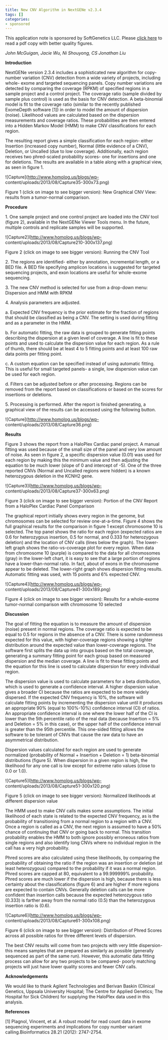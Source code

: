 ```yaml
---
title: New CNV Algorithm in NextGENe v2.3.4
tags: []
categories:
- sponsored
---
```

This application note is sponsored by SoftGenetics LLC. Please [click
here](http://homolog.us/download/NextGENe_CNV_DispersionAndHMM_AppNote.pdf) to
read a pdf copy with better quality figures.
<!--more-->

_John McGuigan, Jacie Wu, Ni Shouyong, CS Jonathan Liu_

**Introduction**

NextGENe version 2.3.4 includes a sophisticated new algorithm for copy-number
variation (CNV) detection from a wide variety of projects, including whole-
exome and targeted sequencing panels. Copy number variations are detected by
comparing the coverage (RPKM) of specified regions in a sample project and a
control project. The coverage ratio (sample divided by sample plus control) is
used as the basis for CNV detection. A beta-binomial model is fit to the
coverage ratio (similar to the recently published ExomeDepth software [1]) in
order to model the amount of dispersion (noise). Likelihood values are
calculated based on the dispersion measurements and coverage ratios. These
probabilities are then entered into a Hidden Markov Model (HMM) to make CNV
classifications for each region.

The resulting report gives a simple classification for each region- either
Insertion (increased copy number), Normal (little evidence of a CNV),
Deletion, or Uncalled (due to low coverage). Additionally, each region
receives two phred-scaled probability scores- one for insertions and one for
deletions. The results are available in a table along with a graphical view,
as seen in figure 1.

![Capture](http://www.homolog.us/blogs/wp-
content/uploads/2013/08/Capture35-300x73.png)

Figure 1 (click on image to see bigger version): New Graphical CNV View:
results from a tumor-normal comparison.

**Procedure**

1\. One sample project and one control project are loaded into the CNV tool
(figure 2), available in the NextGENe Viewer Tools menu. In the future,
multiple controls and replicate samples will be supported.

![Capture2](http://www.homolog.us/blogs/wp-
content/uploads/2013/08/Capture210-300x137.png)

Figure 2 (click on image to see bigger version): Running the CNV Tool

2\. The regions are identified- either by annotation, incremental length, or a
BED file. A BED file specifying amplicon locations is suggested for targeted
sequencing projects, and exon locations are useful for whole-exome sequencing.

3\. The new CNV method is selected for use from a drop-down menu: Dispersion
and HMM with RPKM

4\. Analysis parameters are adjusted.

a. Expected CNV frequency is the prior estimate for the fraction of regions
that should be classified as being a CNV. The setting is used during fitting
and as a parameter in the HMM.

b. For automatic fitting, the raw data is grouped to generate fitting points
describing the dispersion at a given level of coverage. A line is fit to these
points and used to calculate the dispersion value for each region. As a rule
of thumb, there should be at least 4 to 5 fitting points and at least 100 raw
data points per fitting point.

c. A custom equation can be specified instead of using automatic fitting. This
is useful for small targeted panels- a single, low dispersion value can be
used for each region.

d. Filters can be adjusted before or after processing. Regions can be removed
from the report based on classifications or based on the scores for insertions
or deletions.

5\. Processing is performed. After the report is finished generating, a
graphical view of the results can be accessed using the following button.

![Capture](http://www.homolog.us/blogs/wp-
content/uploads/2013/08/Capture36.png)

**Results**

Figure 3 shows the report from a HaloPlex Cardiac panel project. A manual
fitting was used because of the small size of the panel and very low amount of
noise. As seen in figure 2, a specific dispersion value (0.01) was used for
each region by making this the minimum value and then adjusting the equation
to be much lower (slope of 0 and intercept of -5). One of the three reported
CNVs (Normal and Uncalled regions were hidden) is a known heterozygous
deletion in the KCNH2 gene.

![Capture3](http://www.homolog.us/blogs/wp-
content/uploads/2013/08/Capture37-300x63.png)

Figure 3 (click on image to see bigger version): Portion of the CNV Report
from a HaloPlex Cardiac Panel Comparison

The graphical report initially shows every region in the genome, but
chromosomes can be selected for review one-at-a-time. Figure 4 shows the full
graphical results for the comparison in figure 1 except chromosome 10 is
selected. The top panel shows the ratio for each region (expected ratios are
0.6 for heterozygous insertion, 0.5 for normal, and 0.333 for heterozygous
deletion) and the location of CNV calls (lines below the graph). The lower-
left graph shows the ratio-vs-coverage plot for every region. When data from
chromosome 10 (purple) is compared to the data for all chromosomes (gray) in
the lower-left chart, it is easy to see that a large portion of regions have a
lower-than-normal ratio. In fact, about of exons in the chromosome appear to
be deleted. The lower-right graph shows dispersion fitting results. Automatic
fitting was used, with 15 points and 6% expected CNV.

![Capture4](http://www.homolog.us/blogs/wp-
content/uploads/2013/08/Capture41-300x189.png)

Figure 4 (click on image to see bigger version): Results for a whole-exome
tumor-normal comparison with chromosome 10 selected

**Discussion**

The goal of fitting the equation is to measure the amount of dispersion
(noise) present in normal regions. The coverage ratio is expected to be equal
to 0.5 for regions in the absence of a CNV. There is some randomness expected
for this value, with higher-coverage regions showing a tighter distribution
around the expected value than lower-coverage regions. The software first
splits the data up into groups based on the total coverage, generating a
summary fitting point for each group based on measured dispersion and the
median coverage. A line is fit to these fitting points and the equation for
this line is used to calculate dispersion for every individual region.

The dispersion value is used to calculate parameters for a beta distribution,
which is used to generate a confidence interval. A higher dispersion value
gives a broader CI because the ratios are expected to be more widely
dispersed. If the expected CNV frequency is 10%, the software will calculate
fitting points by incrementing the dispersion value until it produces an
appropriate 90% (equal to 100%-10%) confidence interval (CI) of ratios. An
appropriate confidence interval is one where the lower half of the CI is lower
than the 5th percentile ratio of the real data (because Insertion = 5% and
Deletion = 5% in this case), or the upper half of the confidence interval is
greater than the 95th percentile. This one-sided fitting allows the software
to be tolerant of CNVs that cause the raw data to have an asymmetrical
distribution.

Dispersion values calculated for each region are used to generate normalized
(probability of Normal + Insertion + Deletion = 1) beta-binomial distributions
(figure 5). When dispersion in a given region is high, the likelihood for any
one call is low except for extreme ratio values (close to 0.0 or 1.0).

![Capture5](http://www.homolog.us/blogs/wp-
content/uploads/2013/08/Capture51-300x120.png)

Figure 5 (click on image to see bigger version): Normalized likelihoods at
different dispersion value

The HMM used to make CNV calls makes some assumptions. The initial likelihood
of each state is related to the expected CNV frequency, as is the probability
of transitioning from a normal region to a region with a CNV. Once a region is
called as a CNV, the next region is assumed to have a 50% chance of continuing
that CNV or going back to normal. This transition probability enables the HMM
to both ignore possibly erroneous ratios from single regions and also identify
long CNVs where no individual region in the call has a very high probability.

Phred scores are also calculated using these likelihoods, by comparing the
probability of obtaining the ratio if the region was an insertion or deletion
(at least heterozygous) compared to the probability if it was a normal region.
Phred scores are capped at 80, equivalent to a 99.999999% probability. Phred
scores are much lower if the dispersion is high, because there is less
certainty about the classifications (figure 6) and are higher if more regions
are expected to contain CNVs. Generally deletion calls can be more confident
than insertion calls because the expected heterozygous ratio (0.333) is
farther away from the normal ratio (0.5) than the heterozygous insertion ratio
is (0.6).

![Capture6](http://www.homolog.us/blogs/wp-
content/uploads/2013/08/Capture61-300x108.png)

Figure 6 (click on image to see bigger version): Distribution of Phred Scores
across all possible ratios for three different levels of dispersion.

The best CNV results will come from two projects with very little dispersion-
this means samples that are prepared as similarly as possible (generally
sequenced as part of the same run). However, this automatic data fitting
process can allow for any two projects to be compared- poorly matching
projects will just have lower quality scores and fewer CNV calls.

**Acknowledgements**

We would like to thank Agilent Technologies and Berivan Baskin (Clinical
Genetics, Uppsala University Hospital; The Centre for Applied Genetics; The
Hospital for Sick Children) for supplying the HaloPlex data used in this
analysis.

**References**

[1] Plagnol, Vincent, et al. A robust model for read count data in exome
sequencing experiments and implications for copy number variant
calling.Bioinformatics 28.21 (2012): 2747-2754.

